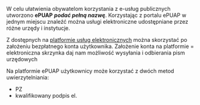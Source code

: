 
W celu ułatwienia obywatelom korzystania z e-usług publicznych utworzono **ePUAP** ***podać pełną nazwę***.  Korzystając z portalu ePUAP w jednym miejscu znaleźć można usługi elektroniczne udostępniane przez różne urzędy i instytucje.


Z dostępnych na [platformie usług elektronicznych](https://epuap.gov.pl) można skorzystać po założeniu bezpłatnego konta użytkownika. Założenie konta na platformie = elektroniczna skrzynka daj nam możliwość wysyłania i odbierania pism urzędowych


Na platformie ePUAP użytkownicy może korzystać z dwóch metod uwierzytelniania:


* PZ
* kwalifikowany podpis el.

